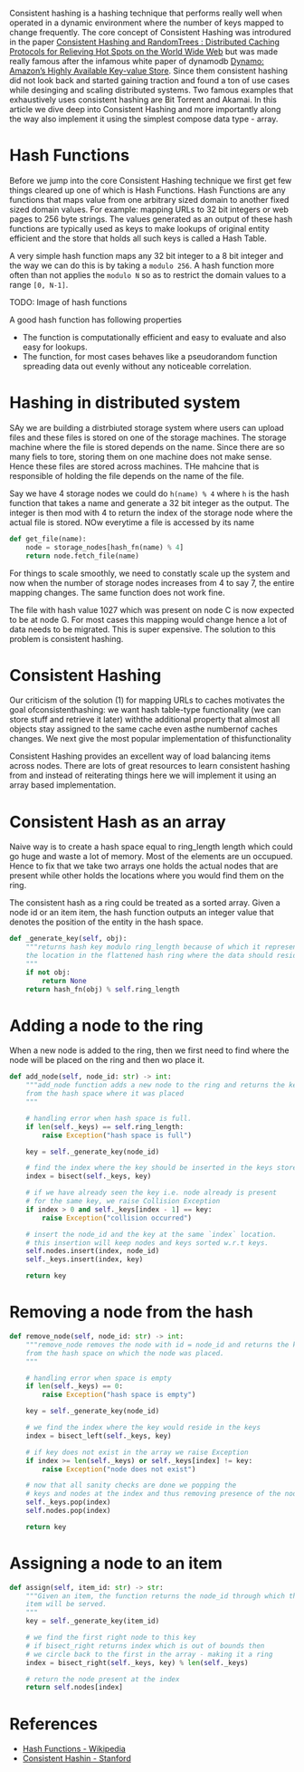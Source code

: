 Consistent hashing is a hashing technique that performs really well when operated in a dynamic environment where the number of keys mapped to change frequently. The core concept of Consistent Hashing was introdured in the paper [Consistent Hashing and RandomTrees : Distributed Caching Protocols for Relieving Hot Spots on the World Wide Web](https://www.akamai.com/us/en/multimedia/documents/technical-publication/consistent-hashing-and-random-trees-distributed-caching-protocols-for-relieving-hot-spots-on-the-world-wide-web-technical-publication.pdf) but was made really famous after the infamous white paper of dynamodb [Dynamo: Amazon’s Highly Available Key-value Store](https://www.allthingsdistributed.com/files/amazon-dynamo-sosp2007.pdf). Since them consistent hashing did not look back and started gaining traction and found a ton of use cases while desinging and scaling distributed systems. Two famous examples that exhaustively uses consistent hashing are Bit Torrent and Akamai. In this article we dive deep into Consistent Hashing and more importantly along the way also implement it using the simplest compose data type - array.

# Hash Functions
Before we jump into the core Consistent Hashing technique we first get few things cleared up one of which is Hash Functions. Hash Functions are any functions that maps value from one arbitrary sized domain to another fixed sized domain values. For example: mapping URLs to 32 bit integers or web pages to 256 byte strings. The values generated as an output of these hash functions are typically used as keys to make lookups of original entity efficient and the store that holds all such keys is called a Hash Table.

A very simple hash function maps any 32 bit integer to a 8 bit integer and the way we can do this is by taking a `modulo 256`. A hash function more often than not applies the `modulo N` so as to restrict the domain values to a range `[0, N-1]`.

TODO: Image of hash functions

A good hash function has following properties

 - The function is computationally efficient and easy to evaluate and also easy for lookups.
 - The function, for most cases behaves like a pseudorandom function spreading data out evenly without any noticeable correlation.

# Hashing in distributed system
SAy we are building a distrbiuted storage system where users can upload files and these files is stored on one of the storage machines. The storage machine where the file is stored depends on the name. Since there are so many fiels to tore, storing them on one machine does not make sense. Hence these files are stored across machines. THe mahcine that is responsible of holding the file depends on the name of the file.

Say we have 4 storage nodes we could do `h(name) % 4` where `h` is the hash function that takes a name and generate a 32 bit integer as the output. The integer is then mod with 4 to return the index of the storage node where the actual file is stored. NOw everytime a file is accessed by its name

```py
def get_file(name):
    node = storage_nodes[hash_fn(name) % 4]
    return node.fetch_file(name)
```

For things to scale smoothly, we need to constatly scale up the system and now when the number of storage nodes increases from 4 to say 7, the entire mapping changes. The same function does not work fine.

The file with hash value 1027 which was present on node C is now expected to be at node G. For most cases this mapping would change hence a lot of data needs to be migrated. This is super expensive. The solution to this problem is consistent hashing.

# Consistent Hashing
Our criticism of the solution (1) for mapping URLs to caches motivates the goal ofconsistenthashing:  we want hash table-type functionality (we can store stuff and retrieve it later) withthe  additional  property  that  almost  all  objects  stay  assigned  to  the  same  cache  even  asthe  numbernof  caches  changes.   We  next  give  the  most  popular  implementation  of  thisfunctionality 


Consistent Hashing provides an excellent way of load balancing items across nodes. There are lots of great resources to learn consistent hashing from and instead of reiterating things here we will implement it using an array based implementation.

# Consistent Hash as an array
Naive way is to create a hash space equal to ring_length length which could go huge and waste a lot of memory. Most of the elements are un occupued. Hence to fix that we take two arrays one holds the actual nodes that are present
while other holds the locations where you would find them on the ring.

The consistent hash as a ring could be treated as a sorted array. Given a node id or an item item, the hash function outputs an integer value that denotes the position of the entity in the hash space.

```py
def _generate_key(self, obj):
    """returns hash key modulo ring_length because of which it represents
    the location in the flattened hash ring where the data should reside.
    """
    if not obj:
        return None
    return hash_fn(obj) % self.ring_length
```

# Adding a node to the ring
When a new node is added to the ring, then we first need to find where the node will be placed on
the ring and then wo place it.

```py
def add_node(self, node_id: str) -> int:
    """add_node function adds a new node to the ring and returns the key
    from the hash space where it was placed
    """

    # handling error when hash space is full.
    if len(self._keys) == self.ring_length:
        raise Exception("hash space is full")

    key = self._generate_key(node_id)

    # find the index where the key should be inserted in the keys store
    index = bisect(self._keys, key)

    # if we have already seen the key i.e. node already is present
    # for the same key, we raise Collision Exception
    if index > 0 and self._keys[index - 1] == key:
        raise Exception("collision occurred")

    # insert the node_id and the key at the same `index` location.
    # this insertion will keep nodes and keys sorted w.r.t keys.
    self.nodes.insert(index, node_id)
    self._keys.insert(index, key)

    return key
```

# Removing a node from the hash

```py
def remove_node(self, node_id: str) -> int:
    """remove_node removes the node with id = node_id and returns the key
    from the hash space on which the node was placed.
    """

    # handling error when space is empty
    if len(self._keys) == 0:
        raise Exception("hash space is empty")

    key = self._generate_key(node_id)

    # we find the index where the key would reside in the keys
    index = bisect_left(self._keys, key)

    # if key does not exist in the array we raise Exception
    if index >= len(self._keys) or self._keys[index] != key:
        raise Exception("node does not exist")

    # now that all sanity checks are done we popping the
    # keys and nodes at the index and thus removing presence of the node.
    self._keys.pop(index)
    self.nodes.pop(index)

    return key
```

# Assigning a node to an item

```py
def assign(self, item_id: str) -> str:
    """Given an item, the function returns the node_id through which this
    item will be served.
    """
    key = self._generate_key(item_id)

    # we find the first right node to this key
    # if bisect_right returns index which is out of bounds then
    # we circle back to the first in the array - making it a ring
    index = bisect_right(self._keys, key) % len(self._keys)

    # return the node present at the index
    return self.nodes[index]
```

# References
 - [Hash Functions - Wikipedia](https://en.wikipedia.org/wiki/Hash_function)
 - [Consistent Hashin - Stanford](https://web.stanford.edu/class/cs168/l/l1.pdf)
